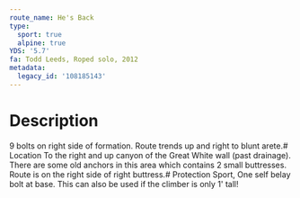```yaml
---
route_name: He's Back
type:
  sport: true
  alpine: true
YDS: '5.7'
fa: Todd Leeds, Roped solo, 2012
metadata:
  legacy_id: '108185143'
---
```

# Description
9 bolts on right side of formation.  Route trends up and right to blunt arete.# Location
To the right and up canyon of the Great White wall (past drainage).  There are some old anchors in this area which contains 2 small buttresses.  Route is on the right side of right buttress.# Protection
Sport,  One self belay bolt at base.  This can also be used if the climber is only 1' tall!